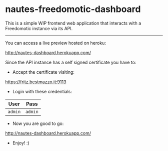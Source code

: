 nautes-freedomotic-dashboard
============================
This is a simple WIP frontend web application that interacts with a Freedomotic instance via its API.

---
You can access a live preview hosted on heroku: 

http://nautes-dashboard.herokuapp.com/

Since the API instance has a self signed certificate you have to:

* Accept the certificate visiting:

https://fritz.bestmazzo.it:9113

* Login with these credentials:

User | Pass | 
--- | --- | 
`admin` | `admin` | 
* Now you are good to go:

http://nautes-dashboard.herokuapp.com/

* Enjoy! :)
